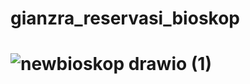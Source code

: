 # gianzra_reservasi_bioskop
# ![newbioskop drawio (1)](https://user-images.githubusercontent.com/77650236/197331439-2ec74b88-f905-4160-abd4-dd3e8f21c58d.png)

